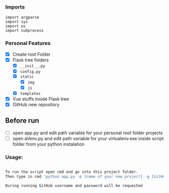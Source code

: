 ### Imports
```
import argparse
import sys
import os
import subprocess
```

### Personal Features

- [x] Create root Folder
- [x] Flask tree folders
  - [x] ```__init__.py ```
  - [x] ```config.py ```
  - [x] ```static ```
    - [x] ```img ```
    - [x] ```js ```
  - [x] ```templates ```
- [x] Vue stuffs inside Flask tree
- [x] GitHub new repository

## Before run
- [ ] open app.py and edit path variable for your personal root folder projects
- [ ] open aVenv.py and edit path variable for your virtualenv.exe inside script folder from your python instalation

### Usage:
```bash

To run the script open cmd and go into this project folder.
Then type in cmd 'python app.py -p [name of your new project] -g [GitHub]'

During running GitHub username and password will be requested
```
